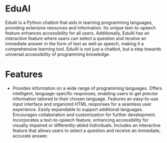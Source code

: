 # EduAI
EduAI is a Python chatbot that aids in learning programming languages, providing extensive resources and information. Its unique text-to-speech feature enhances accessibility for all users. Additionally, EduAI has an interactive feature where users can select a question and receive an immediate answer in the form of text as well as speech, making it a comprehensive learning tool. EduAI is not just a chatbot, but a step towards universal accessibility of programming knowledge.
# Features
- Provides information on a wide range of programming languages.
Offers intelligent, language-specific responses, enabling users to get precise information tailored to their chosen language.
Features an easy-to-use input interface and organized HTML responses for a seamless user experience.
Easily expandable to support additional languages.
Encourages collaboration and customization for further development.
Incorporates a text-to-speech feature, enhancing accessibility for visually impaired or differently-abled individuals.
Includes an interactive feature that allows users to select a question and receive an immediate, accurate answer.
